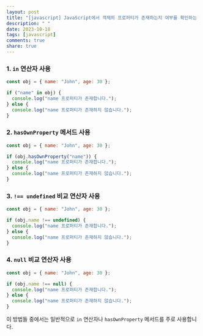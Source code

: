 ```yaml
---
layout: post
title: "[javascript] JavaScript에서 객체의 프로퍼티가 존재하는지 여부를 확인하는 방법에 대해 알려주세요."
description: " "
date: 2023-10-18
tags: [javascript]
comments: true
share: true
---
```


### 1. `in` 연산자 사용
```javascript
const obj = { name: "John", age: 30 };

if ("name" in obj) {
  console.log("name 프로퍼티가 존재합니다.");
} else {
  console.log("name 프로퍼티가 존재하지 않습니다.");
}
```

### 2. `hasOwnProperty` 메서드 사용
```javascript
const obj = { name: "John", age: 30 };

if (obj.hasOwnProperty("name")) {
  console.log("name 프로퍼티가 존재합니다.");
} else {
  console.log("name 프로퍼티가 존재하지 않습니다.");
}
```

### 3. `!== undefined` 비교 연산자 사용
```javascript
const obj = { name: "John", age: 30 };

if (obj.name !== undefined) {
  console.log("name 프로퍼티가 존재합니다.");
} else {
  console.log("name 프로퍼티가 존재하지 않습니다.");
}
```

### 4. `null` 비교 연산자 사용
```javascript
const obj = { name: "John", age: 30 };

if (obj.name !== null) {
  console.log("name 프로퍼티가 존재합니다.");
} else {
  console.log("name 프로퍼티가 존재하지 않습니다.");
}
```

이 방법들 중에서는 일반적으로 `in` 연산자나 `hasOwnProperty` 메서드를 주로 사용합니다.